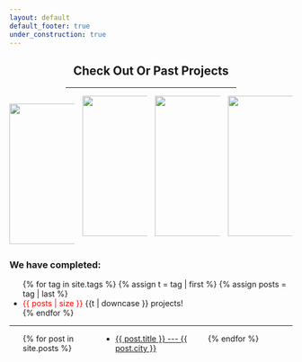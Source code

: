 ```yaml
---
layout: default
default_footer: true
under_construction: true
---
```


<div style="padding: 0 100 0 100;">
  <h2 style="text-align: center;">Check Out Or Past Projects</h2>
  <hr>
</div>

<div class="past_projects">

<div style="align: right;">
  <div style="column-count: 4; padding: 0 0 0 0">

   <a href="{{ site.url }}/assets/images/Unsorted/20181210_161556.jpg"><img src="{{ site.url }}/assets/images/Unsorted/20181210_161556.jpg" alt="" height="250px" width="250px"/></a>

   <a href="{{ site.url }}/assets/images/Unsorted/20190314_142645.jpg"><img src="{{ site.url }}/assets/images/Unsorted/20190314_142645.jpg" alt="" height="250px" width="250px"/></a>

   <a href="{{ site.url }}/assets/projects/Mayfield-08-19/IMG_20190807_095918.jpg"><img src="{{ site.url }}/assets/projects/Mayfield-08-19/IMG_20190807_095918.jpg" alt="" height="250px" width="250px"/></a>

   <a href="{{ site.url }}/assets/projects/Mayfield-08-19/mayfield_007_19_08.jpg"><img src="{{ site.url }}/assets/projects/Mayfield-08-19/mayfield_007_19_08.jpg" alt="" height="250px" width="250px"/></a>

  </div>
</div>

  <h3>We have completed:</h3>
  <ul class="tags">
    {% for tag in site.tags %}
      {% assign t = tag | first %}
      {% assign posts = tag | last %}
      <li><span style="color: #ff0000;">{{ posts | size }}</span> {{t | downcase }} projects!</li>
    {% endfor %}
  </ul>

  <hr>

  <ul style="column-count: 3;">
    {% for post in site.posts %}
      <li>
        <a href="{{ post.url }}">{{ post.title }} --- {{ post.city }}</a>
      </li>
    {% endfor %}
  </ul>

</div>

